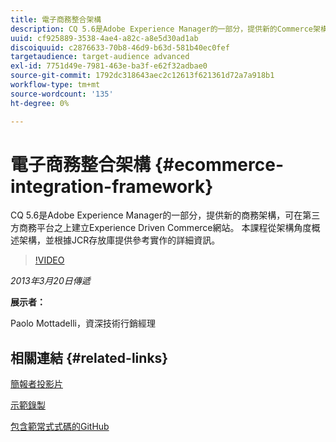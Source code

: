 ```yaml
---
title: 電子商務整合架構
description: CQ 5.6是Adobe Experience Manager的一部分，提供新的Commerce架構，可在第三方商務平台之上建立Experience Driven Commerce網站。 本課程從架構角度概述架構，並根據JCR存放庫提供參考實作的一些詳細資料。
uuid: cf925889-3538-4ae4-a82c-a8e5d30ad1ab
discoiquuid: c2876633-70b8-46d9-b63d-581b40ec0fef
targetaudience: target-audience advanced
exl-id: 7751d49e-7981-463e-ba3f-e62f32adbae0
source-git-commit: 1792dc318643aec2c12613f621361d72a7a918b1
workflow-type: tm+mt
source-wordcount: '135'
ht-degree: 0%

---
```


# 電子商務整合架構 {#ecommerce-integration-framework}

CQ 5.6是Adobe Experience Manager的一部分，提供新的商務架構，可在第三方商務平台之上建立Experience Driven Commerce網站。 本課程從架構角度概述架構，並根據JCR存放庫提供參考實作的詳細資訊。

>[!VIDEO](https://video.tv.adobe.com/v/19577/?quality=9)

*2013年3月20日傳遞*

**展示者：**

Paolo Mottadelli，資深技術行銷經理

## 相關連結 {#related-links}

[簡報者投影片](https://www.slideshare.net/paolomoz/aem-cq-ecommerce-framework)

[示範錄製](https://vimeo.com/62251523)

[包含範常式式碼的GitHub](https://github.com/paolomoz/cq-commerce-impl-sample)
